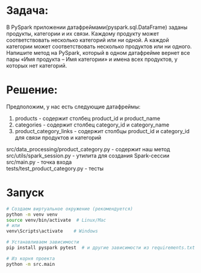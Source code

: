 # Задача:
В PySpark приложении датафреймами(pyspark.sql.DataFrame) заданы продукты, категории и их связи. Каждому продукту может соответствовать несколько категорий или ни одной. А каждой категории может соответствовать несколько продуктов или ни одного. Напишите метод на PySpark, который в одном датафрейме вернет все пары «Имя продукта – Имя категории» и имена всех продуктов, у которых нет категорий.

# Решение:
Предположим, у нас есть следующие датафреймы:
1. products - содержит столбец product_id и product_name
2. categories - содержит столбец category_id и category_name
3. product_category_links - содержит столбцы product_id и category_id для связи продуктов и категорий

src/data_processing/product_category.py - содержит наш метод <br>
src/utils/spark_session.py - утилита для создания Spark-сессии <br>
src/main.py - точка входа <br>
tests/test_product_category.py - тесты <br>

# Запуск
```bash
# Создаем виртуальное окружение (рекомендуется)
python -m venv venv
source venv/bin/activate  # Linux/Mac
# или 
venv\Scripts\activate    # Windows

# Устанавливаем зависимости
pip install pyspark pytest  # и другие зависимости из requirements.txt

# Из корня проекта
python -m src.main